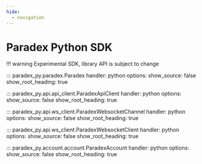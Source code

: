 ```yaml
---
hide:
  - navigation
---
```


# Paradex Python SDK

!!! warning
    Experimental SDK, library API is subject to change

::: paradex_py.paradex.Paradex
    handler: python
    options:
      show_source: false
      show_root_heading: true

::: paradex_py.api.api_client.ParadexApiClient
    handler: python
    options:
      show_source: false
      show_root_heading: true

::: paradex_py.api.ws_client.ParadexWebsocketChannel
    handler: python
    options:
      show_source: false
      show_root_heading: true

::: paradex_py.api.ws_client.ParadexWebsocketClient
    handler: python
    options:
      show_source: false
      show_root_heading: true

::: paradex_py.account.account.ParadexAccount
    handler: python
    options:
      show_source: false
      show_root_heading: true
